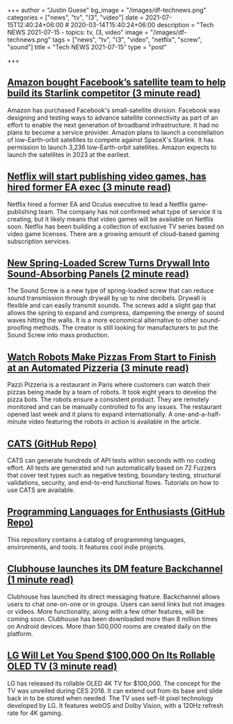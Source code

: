 +++
author = "Justin Guese"
bg_image = "/images/df-technews.png"
categories = ["news", "tv", "(3", "video"]
date = 2021-07-15T12:40:24+06:00 # 2020-03-14T15:40:24+06:00
description = "Tech NEWS 2021-07-15 - topics: tv, (3, video"
image = "/images/df-technews.png"
tags = ["news", "tv", "(3", "video", "netflix", "screw", "sound"]
title = "Tech NEWS 2021-07-15"
type = "post"

+++

## [Amazon bought Facebook’s satellite team to help build its Starlink competitor (3 minute read)](https://arstechnica.com/information-technology/2021/07/amazon-bought-facebooks-satellite-team-to-help-build-its-starlink-competitor/)

Amazon has purchased Facebook's small-satellite division. Facebook was designing and testing ways to advance satellite connectivity as part of an effort to enable the next generation of broadband infrastructure. It had no plans to become a service provider. Amazon plans to launch a constellation of low-Earth-orbit satellites to compete against SpaceX's Starlink. It has permission to launch 3,236 low-Earth-orbit satellites. Amazon expects to launch the satellites in 2023 at the earliest.

## [Netflix will start publishing video games, has hired former EA exec (3 minute read)](https://arstechnica.com/gaming/2021/07/netflix-will-start-publishing-video-games-has-hired-former-ea-exec/)

Netflix hired a former EA and Oculus executive to lead a Netflix game-publishing team. The company has not confirmed what type of service it is creating, but it likely means that video games will be available on Netflix soon. Netflix has been building a collection of exclusive TV series based on video game licenses. There are a growing amount of cloud-based gaming subscription services.

## [New Spring-Loaded Screw Turns Drywall Into Sound-Absorbing Panels (2 minute read)](https://gizmodo.com/new-spring-loaded-screw-turns-drywall-into-sound-absorb-1847280616)

The Sound Screw is a new type of spring-loaded screw that can reduce sound transmission through drywall by up to nine decibels. Drywall is flexible and can easily transmit sounds. The screws add a slight gap that allows the spring to expand and compress, dampening the energy of sound waves hitting the walls. It is a more economical alternative to other sound-proofing methods. The creator is still looking for manufacturers to put the Sound Screw into mass production.

## [Watch Robots Make Pizzas From Start to Finish at an Automated Pizzeria (3 minute read)](https://singularityhub.com/2021/07/14/watch-robots-make-pizzas-from-start-to-finish-at-an-automated-pizzeria/)

Pazzi Pizzeria is a restaurant in Paris where customers can watch their pizzas being made by a team of robots. It took eight years to develop the pizza bots. The robots ensure a consistent product. They are remotely monitored and can be manually controlled to fix any issues. The restaurant opened last week and it plans to expand internationally. A one-and-a-half-minute video featuring the robots in action is available in the article.

## [CATS (GitHub Repo)](https://github.com/Endava/cats)

CATS can generate hundreds of API tests within seconds with no coding effort. All tests are generated and run automatically based on 72 Fuzzers that cover test types such as negative testing, boundary testing, structural validations, security, and end-to-end functional flows. Tutorials on how to use CATS are available.

## [Programming Languages for Enthusiasts (GitHub Repo)](https://github.com/prathyvsh/pl-catalog)

This repository contains a catalog of programming languages, environments, and tools. It features cool indie projects.

## [Clubhouse launches its DM feature Backchannel (1 minute read)](https://www.theverge.com/2021/7/14/22576771/clubhouse-dm-backchannel-update-message)

Clubhouse has launched its direct messaging feature. Backchannel allows users to chat one-on-one or in groups. Users can send links but not images or videos. More functionality, along with a few other features, will be coming soon. Clubhouse has been downloaded more than 8 million times on Android devices. More than 500,000 rooms are created daily on the platform.

## [LG Will Let You Spend $100,000 On Its Rollable OLED TV (3 minute read)](https://screenrant.com/lg-rollable-oled-r-tv-available-price-design-features/)

LG has released its rollable OLED 4K TV for $100,000. The concept for the TV was unveiled during CES 2018. It can extend out from its base and slide back in to be stored when needed. The TV uses self-lit pixel technology developed by LG. It features webOS and Dolby Vision, with a 120Hz refresh rate for 4K gaming.

